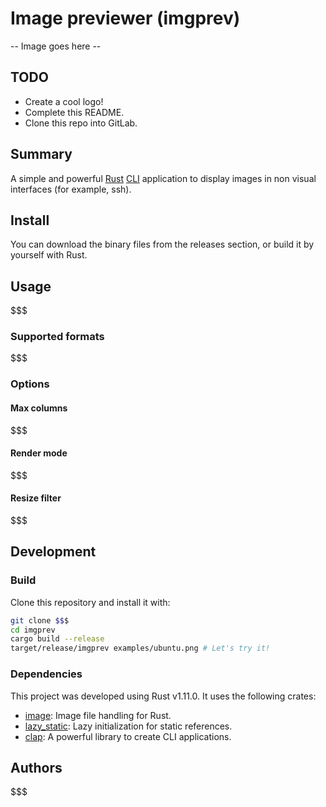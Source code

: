# Image previewer (imgprev)

-- Image goes here --

## TODO

- Create a cool logo!
- Complete this README.
- Clone this repo into GitLab.

## Summary

A simple and powerful [Rust](https://www.rust-lang.org) [CLI](https://en.wikipedia.org/wiki/Command-line_interface) application to display images in non visual interfaces (for example, ssh).

## Install

You can download the binary files from the releases section, or build it by yourself with Rust.

## Usage

$$$

### Supported formats

$$$

### Options

#### Max columns

$$$

#### Render mode

$$$

#### Resize filter

$$$

## Development

### Build

Clone this repository and install it with:

```sh
git clone $$$
cd imgprev
cargo build --release
target/release/imgprev examples/ubuntu.png # Let's try it!
```

### Dependencies

This project was developed using Rust v1.11.0. It uses the following crates:

- [image](): Image file handling for Rust.
- [lazy_static](): Lazy initialization for static references.
- [clap](): A powerful library to create CLI applications.

## Authors

$$$
